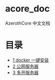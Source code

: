 # acore_doc
AzerothCore 中文文档

# 目录
* [1 docker 一键安装](toturial/1_docker_compose_up.md)
* [2 公网服务器](toturial/2_public_server.md)
* [3 多开服务器](toturial/3_multirealm.md)

